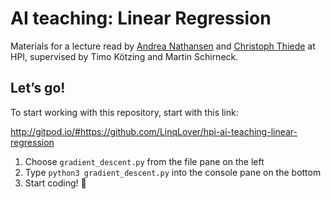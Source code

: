 # AI teaching: Linear Regression

Materials for a lecture read by [Andrea Nathansen](https://github.com/AndreaNathansen) and [Christoph Thiede](https://github.com/LinqLover) at HPI, supervised by Timo Kötzing and Martin Schirneck.

## Let’s go!

To start working with this repository, start with this link:

http://gitpod.io/#https://github.com/LinqLover/hpi-ai-teaching-linear-regression 

1. Choose `gradient_descent.py` from the file pane on the left
2. Type `python3 gradient_descent.py` into the console pane on the bottom
3. Start coding! 🚀
